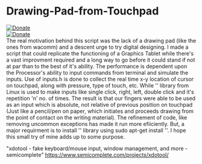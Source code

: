 # Drawing-Pad-from-Touchpad
[![Donate](https://img.shields.io/badge/Donate-PayPal-green.svg)](https://www.paypal.me/grv97)<br>
[![Donate](https://img.shields.io/badge/Say%20Thanks-!-1EAEDB.svg)](https://saythanks.io/to/Grv-Singh)<br>
The real motivation behind this script was the lack of a drawing pad (like the ones from wacomm) and a descent urge to try digital designing. I made a script that could replicate the functioning of a Graphics Tablet while there's a vast improvment required and a long way to go before it could stand if not at par than to the best of it's ability. The performance is dependent upon the Processor's ability to input commands from terminal and simulate the inputs. Use of inputs.h is done to collect the real time x-y location of cursor on touchpad, along with pressure, type of touch, etc. While '' library from Linux is used to make inputs like single click, right, left, double click and it's repetition 'n' no. of times. The result is that our fingers were able to be used as an input which is absolute, not relative of previous position on touchpad (Just like a pencil/pen on paper, which initiates and proceeds drawing from the point of contact on the writing material). The refinement of code, like removing uncommon exceptions has made it run more efiiciently. But, a major requirment is to install '' library using sudo apt-get install ''. I hope this small try of mine adds up to some purpose.

"xdotool - fake keyboard/mouse input, window management, and more - semicomplete" https://www.semicomplete.com/projects/xdotool/

